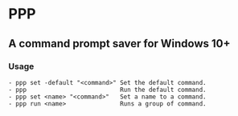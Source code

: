 # PPP
## A command prompt saver for Windows 10+

### Usage
```
- ppp set -default "<command>" Set the default command.
- ppp                          Run the default command.
- ppp set <name> "<command>"   Set a name to a command.
- ppp run <name>               Runs a group of command.
```